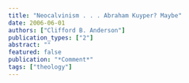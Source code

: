 ```yaml
---
title: "Neocalvinism . . . Abraham Kuyper? Maybe"
date: 2006-06-01
authors: ["Clifford B. Anderson"]
publication_types: ["2"]
abstract: ""
featured: false
publication: "*Comment*"
tags: ["theology"]
---
```


